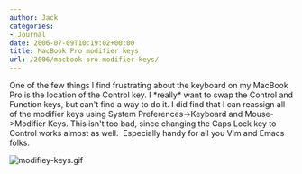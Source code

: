 ```yaml
---
author: Jack
categories:
- Journal
date: 2006-07-09T10:19:02+00:00
title: MacBook Pro modifier keys
url: /2006/macbook-pro-modifier-keys/
---
```


One of the few things I find frustrating about the keyboard on my MacBook Pro is the location of the Control key. I \*really\* want to swap the Control and Function keys, but can't find a way to do it. I did find that I can reassign all of the modifier keys using System Preferences->Keyboard and Mouse->Modifier Keys. This isn't too bad, since changing the Caps Lock key to Control works almost as well.&nbsp; Especially handy for all you Vim and Emacs folks. 

<img id="image1288" src="/files/modifiey-keys.gif" alt="modifiey-keys.gif" />